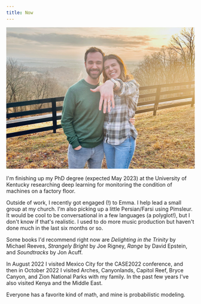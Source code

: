 ```yaml
---
title: Now
---
```


![With my fiancée, Emma!](us.jpeg)

I'm finishing up my PhD degree (expected May 2023) at the University of Kentucky researching deep learning for monitoring the condition of machines on a factory floor. 

Outside of work, I recently got engaged (!) to Emma. I help lead a small group at my church. I'm also picking up a little Persian/Farsi using Pimsleur. It would be cool to be conversational in a few languages (a polyglot!), but I don't know if that's realistic. I used to do more music production but haven't done much in the last six months or so.

Some books I'd recommend right now are *Delighting in the Trinity* by Michael Reeves, *Strangely Bright* by Joe Rigney, *Range* by David Epstein, and *Soundtracks* by Jon Acuff.

In August 2022 I visited Mexico City for the CASE2022 conference, and then in October 2022 I visited Arches, Canyonlands, Capitol Reef, Bryce Canyon, and Zion National Parks with my family. In the past few years I've also visited Kenya and the Middle East.

Everyone has a favorite kind of math, and mine is probabilistic modeling.
